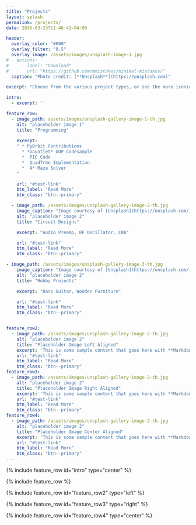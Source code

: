```yaml
---
title: "Projects"
layout: splash
permalink: /projects/
date: 2016-03-23T11:48:41-04:00

header:
  overlay_color: "#000"
  overlay_filter: "0.5"
  overlay_image: /assets/images/unsplash-image-1.jpg
#   actions:
#     - label: "Download"
#       url: "https://github.com/mmistakes/minimal-mistakes/"
  caption: "Photo credit: [**Unsplash**](https://unsplash.com)"

excerpt: "Choose from the various project types, or see the more iconic displayed further down the page."

intro: 
  - excerpt: ''

feature_row:
  - image_path: assets/images/unsplash-gallery-image-1-th.jpg
    alt: "placeholder image 1"
    title: "Programming"
    
    excerpt: 
    " * PyOrbit Contributions
      * *Gauntlet* OOP Codesample 
      *  PIC Code 
      *  QuadTree Implementation
      *  A* Maze Solver
    "

    url: "#test-link"
    btn_label: "Read More"
    btn_class: "btn--primary"

  - image_path: /assets/images/unsplash-gallery-image-2-th.jpg
    image_caption: "Image courtesy of [Unsplash](https://unsplash.com/)"
    alt: "placeholder image 2"
    title: "Circuit Designs"

    excerpt: "Audio Preamp, RF Oscillator, LNA"

    url: "#test-link"
    btn_label: "Read More"
    btn_class: "btn--primary"

- image_path: /assets/images/unsplash-gallery-image-3-th.jpg
    image_caption: "Image courtesy of [Unsplash](https://unsplash.com/)"
    alt: "placeholder image 2"
    title: "Hobby Projects"

    excerpt: "Bass Guitar, Wooden Furniture"

    url: "#test-link"
    btn_label: "Read More"
    btn_class: "btn--primary"


feature_row2:
  - image_path: /assets/images/unsplash-gallery-image-2-th.jpg
    alt: "placeholder image 2"
    title: "Placeholder Image Left Aligned"
    excerpt: 'This is some sample content that goes here with **Markdown** formatting. Left aligned with `type="left"`'
    url: "#test-link"
    btn_label: "Read More"
    btn_class: "btn--primary"
feature_row3:
  - image_path: /assets/images/unsplash-gallery-image-2-th.jpg
    alt: "placeholder image 2"
    title: "Placeholder Image Right Aligned"
    excerpt: 'This is some sample content that goes here with **Markdown** formatting. Right aligned with `type="right"`'
    url: "#test-link"
    btn_label: "Read More"
    btn_class: "btn--primary"
feature_row4:
  - image_path: /assets/images/unsplash-gallery-image-2-th.jpg
    alt: "placeholder image 2"
    title: "Placeholder Image Center Aligned"
    excerpt: 'This is some sample content that goes here with **Markdown** formatting. Centered with `type="center"`'
    url: "#test-link"
    btn_label: "Read More"
    btn_class: "btn--primary"
---
```


{% include feature_row id="intro" type="center" %}

{% include feature_row %}

{% include feature_row id="feature_row2" type="left" %}

{% include feature_row id="feature_row3" type="right" %}

{% include feature_row id="feature_row4" type="center" %}